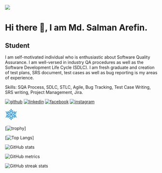 ![](https://scontent.fdac135-1.fna.fbcdn.net/v/t39.30808-6/311518274_3248836722034150_4155737442048828626_n.jpg?_nc_cat=107&ccb=1-7&_nc_sid=730e14&_nc_eui2=AeGQA2cgXO2R8MA3joXe5xcnZHuJJ64C3ERke4knrgLcRE0uaVfn2Y4V6bjcX4TSN1lJ5gTA5ddPPgnj0zbvqnaT&_nc_ohc=h9KdBaVgy6YAX8I6tBM&_nc_ht=scontent.fdac135-1.fna&oh=00_AT9SiZ-vw2tDTxonRscO6rRkTvIa6TFLwjyyd2KdjRWfgg&oe=634BC76D)
# Hi there 👋, I am Md. Salman Arefin.
## Student

I am self-motivated individual who is enthusiastic about Software Quality Assurance. I am well-versed in industry QA procedures as well as the Software Development Life Cycle (SDLC). I am fresh graduate and creation of test plans, SRS document, test cases as well as bug reporting is my areas of experience.

Skills: SQA Process, SDLC, STLC, Agile, Bug Tracking, Test Case Writing, SRS writing, Project Management, Jira.

[<img src='https://cdn.jsdelivr.net/npm/simple-icons@3.0.1/icons/github.svg' alt='github' height='40'>](https://github.com/salmanmdarefin)  [<img src='https://cdn.jsdelivr.net/npm/simple-icons@3.0.1/icons/linkedin.svg' alt='linkedin' height='40'>](https://www.linkedin.com/in/md-salman-arefin-6697a9178/)  [<img src='https://cdn.jsdelivr.net/npm/simple-icons@3.0.1/icons/facebook.svg' alt='facebook' height='40'>](https://www.facebook.com/ample.reveller)  [<img src='https://cdn.jsdelivr.net/npm/simple-icons@3.0.1/icons/instagram.svg' alt='instagram' height='40'>](https://www.instagram.com/salman._.arefin/)  

<a href='https://archiveprogram.github.com/'><img src='https://raw.githubusercontent.com/acervenky/animated-github-badges/master/assets/acbadge.gif' width='40' height='40'></a> 

[![trophy](https://github-profile-trophy.vercel.app/?username=salmanmdarefin)]

[![Top Langs](https://github-readme-stats.vercel.app/api/top-langs/?username=salmanmdarefin)]

![GitHub stats](https://github-readme-stats.vercel.app/api?username=salmanmdarefin&show_icons=true&count_private=true)  

![GitHub metrics](https://metrics.lecoq.io/salmanmdarefin)  

![GitHub streak stats](https://github-readme-streak-stats.herokuapp.com/?user=salmanmdarefin)  


